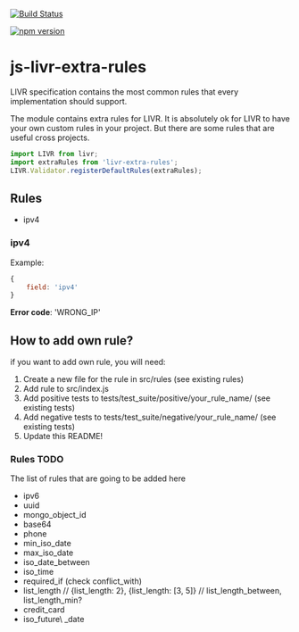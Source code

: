 [![Build Status](https://travis-ci.org/koorchik/js-livr-extra-rules.svg?branch=master)](https://travis-ci.org/koorchik/js-livr-extra-rules)

[![npm version](https://badge.fury.io/js/livr-extra-rules.svg)](https://badge.fury.io/js/livr-extra-rules)

# js-livr-extra-rules

LIVR specification contains the most common rules that every implementation should support. 

The module contains extra rules for LIVR. It is absolutely ok for LIVR to have your own custom rules in your project. But there are some rules that are useful cross projects. 


```javascript
import LIVR from livr;
import extraRules from 'livr-extra-rules';
LIVR.Validator.registerDefaultRules(extraRules);
```

## Rules 
 
 * ipv4 

### ipv4

Example:

```javascript
{
    field: 'ipv4'
}
```

**Error code**: 'WRONG_IP'

## How to add own rule?

if you want to add own rule, you will need:

1. Create a new file for the rule in src/rules (see existing rules)
2. Add rule to src/index.js
3. Add positive tests to tests/test_suite/positive/your\_rule\_name/ (see existing tests)
4. Add negative tests to tests/test_suite/negative/your\_rule\_name/ (see existing tests)
5. Update this README!


### Rules TODO

The list of rules that are going to be added here

 * ipv6 
 * uuid
 * mongo\_object\_id
 * base64
 * phone
 * min\_iso\_date 
 * max\_iso\_date
 * iso\_date\_between
 * iso_time
 * required_if (check conflict\_with)
 * list\_length // {list\_length: 2}, {list\_length: [3, 5]} // list\_length\_between, list\_length\_min? 
 * credit\_card
 * iso\_future\ _date
